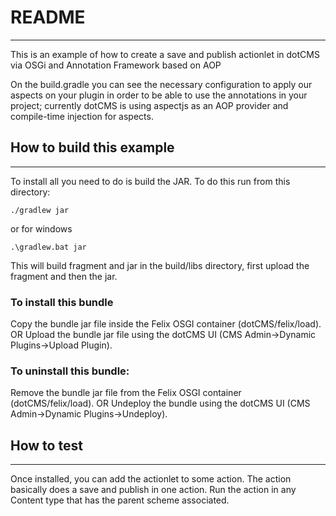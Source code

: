 
# README
----
This is an example of how to create a save and publish actionlet in dotCMS via OSGi and Annotation Framework based on AOP

On the build.gradle you can see the necessary configuration to apply our aspects on your plugin in order to be able to use 
the annotations in your project; currently dotCMS is using aspectjs as an AOP provider and compile-time injection for aspects.


## How to build this example
----

To install all you need to do is build the JAR. To do this run from this directory:

`./gradlew jar`

or for windows

`.\gradlew.bat jar`

This will build fragment and jar in the build/libs directory, first upload the fragment and then the jar.

### To install this bundle

Copy the bundle jar file inside the Felix OSGI container (dotCMS/felix/load).
        OR
Upload the bundle jar file using the dotCMS UI (CMS Admin->Dynamic Plugins->Upload Plugin).

### To uninstall this bundle:

Remove the bundle jar file from the Felix OSGI container (dotCMS/felix/load).
        OR
Undeploy the bundle using the dotCMS UI (CMS Admin->Dynamic Plugins->Undeploy).



## How to test
----

Once installed, you can add the actionlet to some action.
The action basically does a save and publish in one action.
Run the action in any Content type that has the parent scheme associated.
